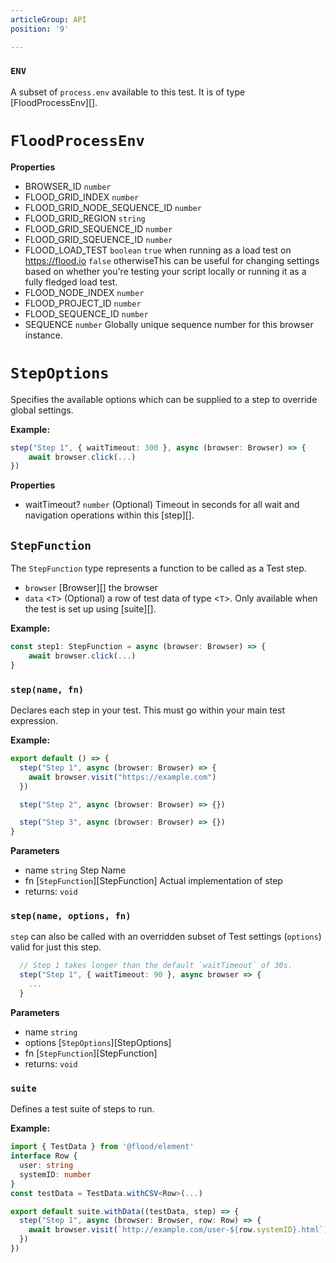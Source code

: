 ```yaml
---
articleGroup: API
position: '9'

---
```


### `ENV`

A subset of `process.env` available to this test. It is of type [FloodProcessEnv][].

# `FloodProcessEnv`

**Properties**

-   BROWSER_ID `number` 
-   FLOOD_GRID_INDEX `number` 
-   FLOOD_GRID_NODE_SEQUENCE_ID `number` 
-   FLOOD_GRID_REGION `string` 
-   FLOOD_GRID_SEQUENCE_ID `number` 
-   FLOOD_GRID_SQEUENCE_ID `number` 
-   FLOOD_LOAD_TEST `boolean`  `true` when running as a load test on <https://flood.io>
    `false` otherwiseThis can be useful for changing settings based on whether you're
    testing your script locally or running it as a fully fledged load test.
-   FLOOD_NODE_INDEX `number` 
-   FLOOD_PROJECT_ID `number` 
-   FLOOD_SEQUENCE_ID `number` 
-   SEQUENCE `number`  Globally unique sequence number for this browser instance.

# `StepOptions`

Specifies the available options which can be supplied to a step to override global settings.

**Example:**

```typescript
step("Step 1", { waitTimeout: 300 }, async (browser: Browser) => {
	await browser.click(...)
})
```

**Properties**

-   waitTimeout? `number` (Optional) Timeout in seconds for all wait and navigation operations within this [step][].

## `StepFunction`

The `StepFunction` type represents a function to be called as a Test step.

-   `browser` [Browser][] the browser
-   `data` &lt;`T`> (Optional) a row of test data of type &lt;`T`>. Only available when the test is set up using [suite][].

**Example:**

```typescript
const step1: StepFunction = async (browser: Browser) => {
	await browser.click(...)
}
```

### `step(name, fn)`



Declares each step in your test. This must go within your main test expression.

**Example:**

```typescript
export default () => {
  step("Step 1", async (browser: Browser) => {
    await browser.visit("https://example.com")
  })

  step("Step 2", async (browser: Browser) => {})

  step("Step 3", async (browser: Browser) => {})
}
```

**Parameters**

-   name `string`  Step Name
-   fn [`StepFunction`][StepFunction]  Actual implementation of step
-   returns: `void`

### `step(name, options, fn)`



`step` can also be called with an overridden subset of Test settings (`options`) valid for just this step.

```typescript
  // Step 1 takes longer than the default `waitTimeout` of 30s.
  step("Step 1", { waitTimeout: 90 }, async browser => {
    ...
  }
```

**Parameters**

-   name `string` 
-   options [`StepOptions`][StepOptions] 
-   fn [`StepFunction`][StepFunction] 
-   returns: `void`

### `suite`

Defines a test suite of steps to run.

**Example:**

```typescript
import { TestData } from '@flood/element'
interface Row {
  user: string
  systemID: number
}
const testData = TestData.withCSV<Row>(...)

export default suite.withData((testData, step) => {
  step("Step 1", async (browser: Browser, row: Row) => {
    await browser.visit(`http://example.com/user-${row.systemID}.html`)
  })
})
```
